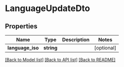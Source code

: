 # LanguageUpdateDto

## Properties
Name | Type | Description | Notes
------------ | ------------- | ------------- | -------------
**language_iso** | **string** |  | [optional] 

[[Back to Model list]](../README.md#documentation-for-models) [[Back to API list]](../README.md#documentation-for-api-endpoints) [[Back to README]](../README.md)


